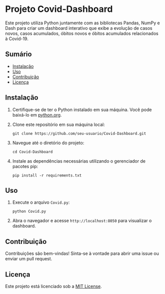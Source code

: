 # Projeto Covid-Dashboard

Este projeto utiliza Python juntamente com as bibliotecas Pandas, NumPy e Dash para criar um dashboard interativo que exibe a evolução de casos novos, casos acumulados, óbitos novos e óbitos acumulados relacionados à Covid-19.

## Sumário
- [Instalação](#instalação)
- [Uso](#uso)
- [Contribuição](#contribuição)
- [Licença](#licença)
  
## Instalação

1. Certifique-se de ter o Python instalado em sua máquina. Você pode baixá-lo em [python.org](https://www.python.org/downloads/).

2. Clone este repositório em sua máquina local:

    ```
    git clone https://github.com/seu-usuario/Covid-Dashboard.git
    ```

3. Navegue até o diretório do projeto:

    ```
    cd Covid-Dashboard
    ```

4. Instale as dependências necessárias utilizando o gerenciador de pacotes pip:

    ```
    pip install -r requirements.txt
    ```

## Uso

1. Execute o arquivo `Covid.py`:

    ```
    python Covid.py
    ```

2. Abra o navegador e acesse `http://localhost:8050` para visualizar o dashboard.

## Contribuição

Contribuições são bem-vindas! Sinta-se à vontade para abrir uma issue ou enviar um pull request.

## Licença

Este projeto está licenciado sob a [MIT License](https://opensource.org/licenses/MIT).
